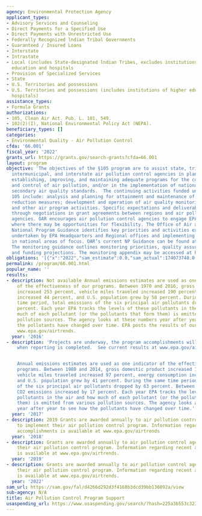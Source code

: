 ```yaml
---
agency: Environmental Protection Agency
applicant_types:
- Advisory Services and Counseling
- Direct Payments for a Specified Use
- Direct Payments with Unrestricted Use
- Federally Recognized lndian Tribal Governments
- Guaranteed / Insured Loans
- Interstate
- Intrastate
- Local (includes State-designated lndian Tribes, excludes institutions of higher
  education and hospitals
- Provision of Specialized Services
- State
- U.S. Territories and possessions
- U.S. Territories and possessions (includes institutions of higher education and
  hospitals)
assistance_types:
- Formula Grants
authorizations:
- 105, Clean Air Act. Pub. L. 101, 549.
- 102(2)(I), National Environmental Policy Act (NEPA).
beneficiary_types: []
categories:
- Environmental Quality - Air Pollution Control
cfda: '66.001'
fiscal_year: '2022'
grants_url: https://grants.gov/search-grants?cfda=66.001
layout: program
objective: 'The objectives of the §105 program are to assist state, tribal, municipal,
  intermunicipal, and interstate air pollution control agencies in planning, developing,
  establishing, improving, and maintaining adequate programs for the continuing prevention
  and control of air pollution, and/or in the implementation of national primary and
  secondary air quality standards.  The continuing activities funded under Section
  105 include: analysis and planning for attainment and maintenance of NAAQS; emission
  reduction measures; development and operation of air quality monitoring networks,
  and other air program activities. Specific expectations and deliverables are established
  through negotiations in grant agreements between regions and air pollution control
  agencies. OAR encourages air pollution control agencies to engage EPA on activities
  where there may be opportunities for flexibility. The Office of Air and Radiation''s
  National Program Guidance identifies key priorities and activities expected to be
  undertaken by EPA Headquarters and Regional offices and implementing air agencies
  in national areas of focus. OAR’s current NP Guidance can be found at https://www.epa.gov/planandbudget/national-program-guidances.
  The monitoring guidance outlines monitoring priorities, quality assurance programs,
  and funding projections. The monitoring appendix may be accessed at https://www.epa.gov/amtic/national-program-manager-npm-guidance-monitoring-appendix.'
obligations: '[{"x":"2022","sam_estimate":0.0,"sam_actual":174073748.0,"usa_spending_actual":69395268.0},{"x":"2023","sam_estimate":190640911.0,"sam_actual":0.0,"usa_spending_actual":84908661.0},{"x":"2024","sam_estimate":302498000.0,"sam_actual":0.0,"usa_spending_actual":60316241.0}]'
permalink: /program/66.001.html
popular_name: ''
results:
- description: Not available Annual emissions estimates are used as one indicator
    of the effectiveness of our programs. Between 1970 and 2016, gross domestic product
    increased 253 percent, vehicle miles traveled increased 190 percent, energy consumption
    increased 44 percent, and U.S. population grew by 58 percent. During the same
    time period, total emissions of the six principal air pollutants dropped by 73
    percent. Each year EPA tracks the levels of these pollutants in the air and how
    much of each pollutant (or the pollutants that form them) is emitted from various
    pollution sources. The agency looks at these numbers year after year to see how
    the pollutants have changed over time. EPA posts the results of our analyses at
    www.epa.gov/airtrends.
  year: '2016'
- description: 'Projects are underway, the program accomplishments will be available
    when reporting is completed.  See current results at www.epa.gov/airtrends.


    Annual emissions estimates are used as one indicator of the effectiveness of our
    programs. Between 1980 and 2014, gross domestic product increased 147 percent,
    vehicle miles traveled increased 97 percent, energy consumption increased 26 percent,
    and U.S. population grew by 41 percent. During the same time period, total emissions
    of the six principal air pollutants dropped by 63 percent. Between 1980 and 2013,
    CO2 emissions increased by 17 percent. Each year EPA tracks the levels of these
    pollutants in the air and how much of each pollutant (or the pollutants that form
    them) is emitted from various pollution sources. The agency looks at these numbers
    year after year to see how the pollutants have changed over time.'
  year: '2017'
- description: 2019 Grants are awarded annually to air pollution control agencies
    to implement their air pollution control program. Information regarding recent
    accomplishments is available at www.epa.gov/airtrends
  year: '2018'
- description: Grants are awarded annually to air pollution control agencies to implement
    their air pollution control program. Information regarding recent accomplishments
    is available at www.epa.gov/airtrends.
  year: '2019'
- description: Grants are awarded annually to air pollution control agencies to implement
    their air pollution control program. Information regarding recent accomplishments
    is available at www.epa.gov/airtrends.
  year: '2022'
sam_url: https://sam.gov/fal/d4266d292d3f4168b3dcd39bb136092a/view
sub-agency: N/A
title: Air Pollution Control Program Support
usaspending_url: https://www.usaspending.gov/search/?hash=225a3b553c3237224d4926ced53bed24
---
```


